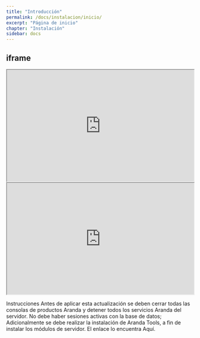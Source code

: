 ```yaml
---
title: "Introducción"
permalink: /docs/instalacion/inicio/
excerpt: "Página de inicio"
chapter: "Instalación" 
sidebar: docs
---
```


##  iframe

<iframe
  src="https://nats85.github.io/Manuales-Aranda-Apis/docs/instalacion/configuracion/"
  style="width:100%; height:300px;"
></iframe>

<iframe
  src="https://nats85.github.io/Manuales-Aranda-Apis/docs/uso/manual/"
  style="width:100%; height:300px;"
></iframe>


Instrucciones
Antes de aplicar esta actualización se deben cerrar todas las consolas de productos Aranda y detener todos los servicios Aranda del servidor. No debe haber sesiones activas con la base de datos; Adicionalmente se debe realizar la instalación de Aranda Tools, a fin de instalar los módulos de servidor. El enlace lo encuentra Aquí.
